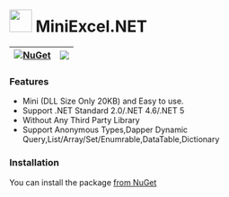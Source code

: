 # <img src="https://raw.githubusercontent.com/shps951023/ImageHosting/master/img/2019-01-17.13.18.32-image.png" style="width: 40px;"/> MiniExcel.NET

| [![NuGet](https://img.shields.io/nuget/v/MiniExcel.svg)](https://www.nuget.org/packages/MiniExcel) | ![](https://img.shields.io/nuget/dt/MiniExcel.svg) | 
| -------- | -------- | 

### Features
- Mini (DLL Size Only 20KB) and Easy to use.
- Support .NET Standard 2.0/.NET 4.6/.NET 5
- Without Any Third Party Library
- Support Anonymous Types,Dapper Dynamic Query,List/Array/Set/Enumrable,DataTable,Dictionary

### Installation

You can install the package [from NuGet](https://www.nuget.org/packages/MiniExcel)
